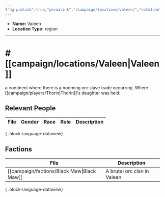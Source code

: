 ```yaml
---
{"dg-publish":true,"permalink":"/campaign/locations/valeen/","noteIcon":"","created":"2025-10-26T10:06:25.121-07:00","updated":"2025-10-27T16:35:57.934-07:00"}
---
```



<p><span><ul>
<li dir="auto"><strong>Name:</strong> Valeen</li>
<li dir="auto"><strong>Location Type:</strong> region</li>
</ul></span></p>

---

# # [[campaign/locations/Valeen\|Valeen]]
a continent where there is a booming orc slave trade occurring. Where [[campaign/players/Thorin\|Thorin]]'s daughter was held. 

## Relevant People
| File | Gender | Race | Role | Description |
| ---- | ------ | ---- | ---- | ----------- |

{ .block-language-dataview}

## Factions
| File                                          | Description                 |
| --------------------------------------------- | --------------------------- |
| [[campaign/factions/Black Maw\|Black Maw]] | A brutal orc clan in Valeen |

{ .block-language-dataview}